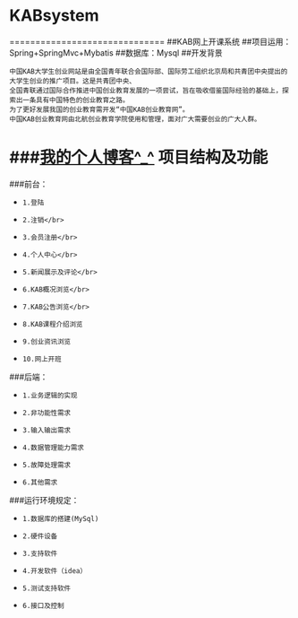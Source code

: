 # KABsystem
==============================
##KAB网上开课系统
##项目运用：Spring+SpringMvc+Mybatis
##数据库：Mysql
##开发背景

    中国KAB大学生创业网站是由全国青年联合会国际部、国际劳工组织北京局和共青团中央提出的大学生创业的推广项目。这是共青团中央、    
    全国青联通过国际合作推进中国创业教育发展的一项尝试，旨在吸收借鉴国际经验的基础上，探索出一条具有中国特色的创业教育之路。
    为了更好发展我国的创业教育需开发“中国KAB创业教育网”。
    中国KAB创业教育网由北航创业教育学院使用和管理，面对广大需要创业的广大人群。
###[我的个人博客^_^](http://blog.csdn.net/sinat_36183608 "my blog") 
项目结构及功能
================================
###前台：
*     1.登陆       
*     2.注销</br>
*     3.会员注册</br>
*     4.个人中心</br> 
*     5.新闻展示及评论</br>
*     6.KAB概况浏览</br>
*     7.KAB公告浏览</br>
*     8.KAB课程介绍浏览
*     9.创业资讯浏览
*     10.网上开班

###后端：
*     1.业务逻辑的实现
*     2.非功能性需求
*     3.输入输出需求
*     4.数据管理能力需求
*     5.故障处理需求
*     6.其他需求

###运行环境规定： 
*     1.数据库的搭建(MySql)
*     2.硬件设备
*     3.支持软件
*     4.开发软件（idea）
*     5.测试支持软件
*     6.接口及控制
